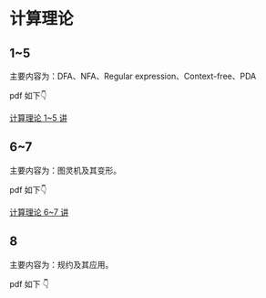# 计算理论

## 1~5

主要内容为：DFA、NFA、Regular expression、Context-free、PDA

pdf 如下👇

[计算理论 1~5 讲](./4_计算理论.pdf)



## 6~7

主要内容为：图灵机及其变形。

pdf 如下👇

[计算理论 6~7 讲](./5_计算理论.pdf)



## 8

主要内容为：规约及其应用。

pdf 如下 👇

